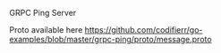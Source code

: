 GRPC Ping Server

Proto available here https://github.com/codifierr/go-examples/blob/master/grpc-ping/proto/message.proto
